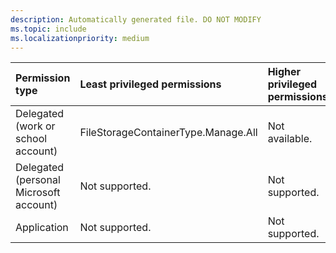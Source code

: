 ```yaml
---
description: Automatically generated file. DO NOT MODIFY
ms.topic: include
ms.localizationpriority: medium
---
```


|Permission type|Least privileged permissions|Higher privileged permissions|
|:---|:---|:---|
|Delegated (work or school account)|FileStorageContainerType.Manage.All|Not available.|
|Delegated (personal Microsoft account)|Not supported.|Not supported.|
|Application|Not supported.|Not supported.|


